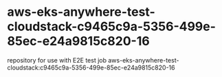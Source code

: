# aws-eks-anywhere-test-cloudstack-c9465c9a-5356-499e-85ec-e24a9815c820-16
repository for use with E2E test job aws-eks-anywhere-test-cloudstack:c9465c9a-5356-499e-85ec-e24a9815c820-16
